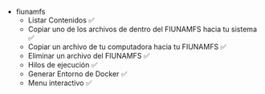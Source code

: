 - fiunamfs
  - Listar Contenidos ✅
  - Copiar uno de los archivos de dentro del FIUNAMFS hacia tu sistema ✅
  - Copiar un archivo de tu computadora hacia tu FIUNAMFS ✅
  - Eliminar un archivo del FIUNAMFS ✅
  - Hilos de ejecución ✅
  - Generar Entorno de Docker ✅
  - Menu interactivo ✅